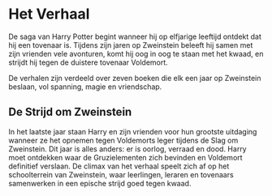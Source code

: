 # Het Verhaal

De saga van Harry Potter begint wanneer hij op elfjarige leeftijd ontdekt dat hij een tovenaar is. Tijdens zijn jaren op Zweinstein beleeft hij samen met zijn vrienden vele avonturen, komt hij oog in oog te staan met het kwaad, en strijdt hij tegen de duistere tovenaar Voldemort.

De verhalen zijn verdeeld over zeven boeken die elk een jaar op Zweinstein beslaan, vol spanning, magie en vriendschap.


## De Strijd om Zweinstein

In het laatste jaar staan Harry en zijn vrienden voor hun grootste uitdaging wanneer ze het opnemen tegen Voldemorts leger tijdens de Slag om Zweinstein. Dit jaar is alles anders: er is oorlog, verraad en dood. Harry moet ontdekken waar de Gruzielementen zich bevinden en Voldemort definitief verslaan. De climax van het verhaal speelt zich af op het schoolterrein van Zweinstein, waar leerlingen, leraren en tovenaars samenwerken in een epische strijd goed tegen kwaad.
